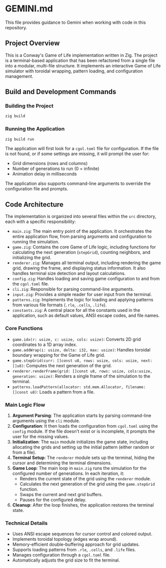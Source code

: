 # GEMINI.md

This file provides guidance to Gemini when working with code in this repository.

## Project Overview

This is a Conway's Game of Life implementation written in Zig. The project is a terminal-based application that has been refactored from a single file into a modular, multi-file structure. It implements an interactive Game of Life simulator with toroidal wrapping, pattern loading, and configuration management.

## Build and Development Commands

### Building the Project
```bash
zig build
```

### Running the Application
```bash
zig build run
```

The application will first look for a `cgol.toml` file for configuration. If the file is not found, or if some settings are missing, it will prompt the user for:
- Grid dimensions (rows and columns)
- Number of generations to run (0 = infinite)
- Animation delay in milliseconds

The application also supports command-line arguments to override the configuration file and prompts.

## Code Architecture

The implementation is organized into several files within the `src` directory, each with a specific responsibility:

- `main.zig`: The main entry point of the application. It orchestrates the entire application flow, from parsing arguments and configuration to running the simulation.
- `game.zig`: Contains the core Game of Life logic, including functions for calculating the next generation (`stepGrid`), counting neighbors, and initializing the grid.
- `renderer.zig`: Manages all terminal output, including rendering the game grid, drawing the frame, and displaying status information. It also handles terminal size detection and layout calculations.
- `config.zig`: Handles loading and saving game configuration to and from the `cgol.toml` file.
- `cli.zig`: Responsible for parsing command-line arguments.
- `input.zig`: Provides a simple reader for user input from the terminal.
- `patterns.zig`: Implements the logic for loading and applying patterns from various file formats (`.rle`, `.cells`, `.life`).
- `constants.zig`: A central place for all the constants used in the application, such as default values, ANSI escape codes, and file names.

### Core Functions
- `game.idx(r: usize, c: usize, cols: usize)`: Converts 2D grid coordinates to a 1D array index.
- `game.addWrap(i: usize, delta: i32, max: usize)`: Handles toroidal boundary wrapping for the Game of Life grid.
- `game.stepGrid(curr: []const u8, rows: usize, cols: usize, next: []u8)`: Computes the next generation of the grid.
- `renderer.renderFrame(grid: []const u8, rows: usize, cols:usize, generation: usize)`: Renders a single frame of the simulation to the terminal.
- `patterns.loadPattern(allocator: std.mem.Allocator, filename: []const u8)`: Loads a pattern from a file.

### Main Logic Flow
1.  **Argument Parsing**: The application starts by parsing command-line arguments using the `cli` module.
2.  **Configuration**: It then loads the configuration from `cgol.toml` using the `config` module. If the file doesn't exist or is incomplete, it prompts the user for the missing values.
3.  **Initialization**: The `main` module initializes the game state, including allocating the grids and setting up the initial pattern (either random or from a file).
4.  **Terminal Setup**: The `renderer` module sets up the terminal, hiding the cursor and determining the terminal dimensions.
5.  **Game Loop**: The main loop in `main.zig` runs the simulation for the configured number of generations. In each iteration, it:
    - Renders the current state of the grid using the `renderer` module.
    - Calculates the next generation of the grid using the `game.stepGrid` function.
    - Swaps the current and next grid buffers.
    - Pauses for the configured delay.
6.  **Cleanup**: After the loop finishes, the application restores the terminal state.

### Technical Details
- Uses ANSI escape sequences for cursor control and colored output.
- Implements toroidal topology (edges wrap around).
- Memory-efficient double-buffering approach for grid updates.
- Supports loading patterns from `.rle`, `.cells`, and `.life` files.
- Manages configuration through a `cgol.toml` file.
- Automatically adjusts the grid size to fit the terminal.